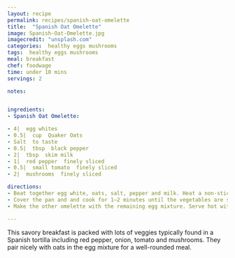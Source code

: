```yaml
---
layout: recipe
permalink: recipes/spanish-oat-omelette
title:  "Spanish Oat Omelette"
image: Spanish-Oat-Omelette.jpg
imagecredit: "unsplash.com"
categories:  healthy eggs mushrooms
tags:  healthy eggs mushrooms
meal: breakfast
chef: foodwage
time: under 10 mins
servings: 2

notes:


ingredients:
- Spanish Oat Omelette:

- 4|  egg whites
- 0.5|  cup  Quaker Oats
- Salt  to taste
- 0.5|  tbsp  black pepper
- 2|  tbsp  skim milk
- 1|  red pepper  finely sliced
- 0.5|  small tomato  finely sliced
- 2|  mushrooms  finely sliced

directions:
- Beat together egg white, oats, salt, pepper and milk. Heat a non-stick pan over low flame and pour in half the egg mixture, covering the entire bottom of the pan. Sprinkle slices of red pepper, onion, tomato and mushroom on top and press down gently.
- Cover the pan and and cook for 1–2 minutes until the vegetables are steamed. Flip the omelette and cook until light golden brown.
- Make the other omelette with the remaining egg mixture. Serve hot with vegetable side up. Cut into wedges, if desired.

---
```


This savory breakfast is packed with lots of veggies typically found in a Spanish tortilla including red pepper, onion, tomato and mushrooms. They pair nicely with oats in the egg mixture for a well-rounded meal.